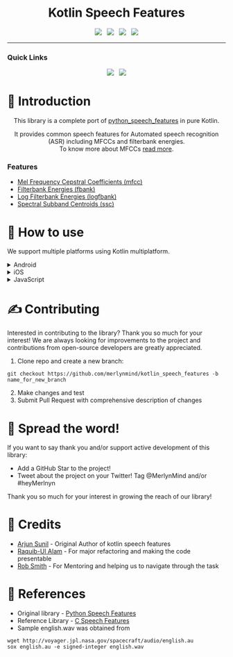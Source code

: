 <div align='center'>

<h1 align="center">
Kotlin Speech Features
</h1>


<img src="https://img.shields.io/github/v/release/MerlynMind/kotlin_speech_features?style=for-the-badge"></img>	&nbsp; <img src="https://img.shields.io/badge/Kotlin-1.7.10-blue?style=for-the-badge&logo=kotlin"></img> &nbsp; <img src="https://img.shields.io/badge/license-MIT-chlorine?style=for-the-badge"></img> &nbsp; <img src="https://img.shields.io/jitpack/version/com.github.MerlynMind/kotlin_speech_features?style=for-the-badge"></img>

<!-- <img style="background-color: white;" src="https://assets.website-files.com/627028e6193b2d840a066eab/627028e6193b2d86cd066ee0_MM%20Logo.svg" loading="lazy" > -->

---

<h3 align="left">Quick Links</h3>


<a href="https://merlyn.org"><img src="https://img.shields.io/badge/home-ff7300?style=for-the-badge"></a>	&nbsp;
<a href="https://merlynmind.github.io/kotlin_speech_features/"><img src="https://img.shields.io/badge/Docs-2196F3?style=for-the-badge"></a>

</div>



# 📒 Introduction
<p align="center">
This library is a complete port of <a href="https://github.com/jameslyons/python_speech_features"> python_speech_features</a> in pure Kotlin. </p>
<p align="center">
It provides common speech features for Automated speech recognition (ASR) including MFCCs and filterbank energies.
<br>To know more about MFCCs <a href="http://www.practicalcryptography.com/miscellaneous/machine-learning/guide-mel-frequency-cepstral-coefficients-mfccs/">read more</a>.

### Features

- [Mel Frequency Cepstral Coefficients (mfcc)](https://merlynmind.github.io/kotlin_speech_features/-kotlin%20-speech%20-features/org.merlyn.kotlinspeechfeatures/-speech-features/mfcc.html)
- [Filterbank Energies (fbank)](https://merlynmind.github.io/kotlin_speech_features/-kotlin%20-speech%20-features/org.merlyn.kotlinspeechfeatures/-speech-features/fbank.html)
- [Log Filterbank Energies (logfbank)](https://merlynmind.github.io/kotlin_speech_features/-kotlin%20-speech%20-features/org.merlyn.kotlinspeechfeatures/-speech-features/logfbank.html)
- [Spectral Subband Centroids (ssc)](https://merlynmind.github.io/kotlin_speech_features/-kotlin%20-speech%20-features/org.merlyn.kotlinspeechfeatures/-speech-features/ssc.html)

</p>


# 🙋 How to use

We support multiple platforms using Kotlin multiplatform.

<details>
<summary> Android </summary>

## Integration
Add jitpack.io to your project's repositories:

```gradle
allProjects {
  repositories {
    google()
    maven { url 'https://jitpack.io' }
  }
}
```

Add the dependency:

```gradle
dependencies {
    implementation "com.github.MerlynMind:kotlin_speech_features:${version}"
}
```


## Example implementation

A sample app is included in this repo to help understand the implementation.

1. Convert your audio signal in the form of a float array. (A demo provided in the sample app)
2. Initialize speech features
	```kotlin
	private val speechFeatures = SpeechFeatures()
	```
3. Perform any of the 4 operations:
	```kotlin
	val result = speechFeatures.mfcc(MathUtils.normalize(wav), nFilt = 64)
	val result = speechFeatures.fbank(MathUtils.normalize(wav), nFilt = 64)
	val result = speechFeatures.logfbank(MathUtils.normalize(wav), nFilt = 64)
	val result = speechFeatures.ssc(MathUtils.normalize(wav), nFilt = 64)
	```
4. The result will contain metrices with the expected features. Pass in these features for further processes (e.g. classification, speech recognition).

  ---
</details>

<details>
	<summary> iOS </summary>


## Integration

1. In XCode, go to `File > Add Packages...`
2. Paste in the URL of this repo in the search box
3. Select the package found
4. Click `Add Package` button


## Example implementation

A sample app is included in this repo to help understand the implementation.

1. Convert your audio signal in the form of an `KotlinIntArray` and normalize it.
   ```swift
   import KotlinSpeechFeatures

   let signal = [Int](1...1000) // Example signal
   let normalized = MathUtils.Companion.init().normalize(sig: toKotlinIntArray(arr: signal))

   func toKotlinIntArray(arr: [Int]) -> KotlinIntArray {
       let result = KotlinIntArray(size: Int32(arr.capacity))
       for i in 0...(arr.count-1) {
           result.set(index: Int32(i), value: Int32(arr[i]))
       }
       return result
   }
   ```
2. Initialize speech features
   ```swift
   let speechFeatures = SpeechFeatures()
   ```
3. Perform any of the 4 operations:
   ```swift
   let result = speechFeatures.mfcc(signal: normalized, sampleRate: 16000, winLen: 0.025, winStep: 0.01, numCep: 13, nFilt: 64, nfft: 512, lowFreq: 0, highFreq: ni;, preemph: 0.97, ceplifter: 22, appendEnergy: true, winFunc: nil)
   let result = speechFeatures.fbank(signal: normalized, sampleRate: 16000, winLen: 0.025, winStep: 0.01, nFilt: 64, nfft: 512, lowFreq: 0, highFreq: nil, preemph: 0.97, winFunc: nil)
   let result = speechFeatures.logfbank(signal: normalized, sampleRate: 16000, winLen: 0.025, winStep: 0.01, nFilt: 64, nfft: 512, lowFreq: 0, highFreq: nil, preemph: 0.97, winFunc: nil)
   let result = speechFeatures.ssc(signal: normalized, sampleRate: 16000, winLen: 0.025, winStep: 0.01, nFilt: 64, nfft: 512, lowFreq: 0, highFreq: nil, preemph: 0.97, winFunc: nil)
   ```
4. The result will contain metrices with the expected features. Pass in these features for further processes (e.g. classification, speech recognition).

</details>

<details>
	<summary> JavaScript </summary>

  ```
  Coming soon...
  ```

</details>




# ✍️ Contributing
Interested in contributing to the library? Thank you so much for your interest!
We are always looking for improvements to the project and contributions from open-source developers are greatly appreciated.

1. Clone repo and create a new branch:
```
git checkout https://github.com/merlynmind/kotlin_speech_features -b name_for_new_branch
```
2. Make changes and test
3. Submit Pull Request with comprehensive description of changes

# 🌟 Spread the word!
If you want to say thank you and/or support active development of this library:

- Add a GitHub Star to the project!
- Tweet about the project on your Twitter!
Tag @MerlynMind and/or #heyMerlnyn

Thank you so much for your interest in growing the reach of our library!


# 🧡 Credits
- [Arjun Sunil](https://github.com/arjun921) - Original Author of kotlin speech features
- [Raquib-Ul Alam](https://github.com/alamkanak) - For major refactoring and making the code presentable
- [Rob Smith](https://github.com/robmsmt) - For Mentoring and helping us to navigate through the task

# 📝 References

- Original library - [Python Speech Features](https://github.com/jameslyons/python_speech_features)
- Reference Library - [C Speech Features](https://github.com/Cwiiis/c_speech_features)
- Sample english.wav was obtained from
```
wget http://voyager.jpl.nasa.gov/spacecraft/audio/english.au
sox english.au -e signed-integer english.wav
```

